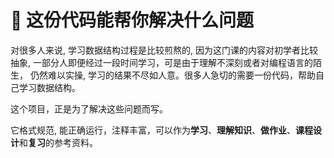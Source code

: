 # 🤖 这份代码能帮你解决什么问题

对很多人来说, 学习数据结构过程是比较煎熬的, 因为这门课的内容对初学者比较抽象, 一部分人即便经过一段时间学习，可是由于理解不深刻或者对编程语言的陌生，
仍然难以实操, 学习的结果不尽如人意。很多人急切的需要一份代码，帮助自己学习数据结构。

这个项目，正是为了解决这些问题而写。

它格式规范, 能正确运行，注释丰富，可以作为**学习**、**理解知识**、**做作业**、**课程设计**和**复习**的参考资料。